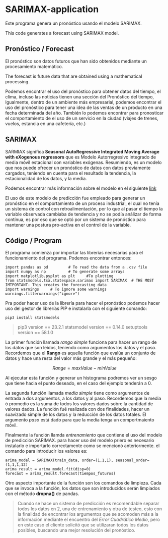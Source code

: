 # SARIMAX-application
Este programa genera un pronóstico usando el modelo SARIMAX.

This code generates a forecast using SARIMAX model.

## Pronóstico / Forecast

El pronóstico son datos futuros que han sido obtenidos mediante un procesamiento matemático.  

The forecast is future data that are obtained using a mathematical processing. 


Podemos encontrar el uso del pronóstico para obtener datos del tiempo, el clima, incluso las noticias tienen una sección del Pronóstico del tiempo, Igualmente, dentro de un ambiente más empresarial, podemos encontrar el uso del pronóstico para tener una idea de las ventas de un producto en una fecha determinada del año. También lo podemos encontrar para pronosticar el comportamiento de el uso de un servicio en la ciudad (viajes de trenes, vuelos, estancia en una cafetería, etc.)

## SARIMAX

SARMIAX significa **Seasonal AutoRegressive Integrated Moving Average with eXogenous regressors** que es Modelo Autorregresivo integrado de media móvil estacional con variables exógenas. Resumiendo, es un modelo que nos puede ofrecer un pronóstico de datos con datos previamente cargados, teniendo en cuenta para el resultado la tendencia, la estacionalidad de los datos, y la media. 

Podemos encontrar más información sobre el modelo en el siguiente [link](https://www.statsmodels.org/devel/generated/statsmodels.tsa.statespace.sarimax.SARIMAX.html)

El uso de este modelo de predicción fue empleado para generar un pronóstico en el comportamiento de un proceso industrial, el cual no tenía un sistema de control con retroalimentación, por lo que al pasar el tiempo la variable observada cambiaba de tendencia y no se podía análizar de forma contínua, es por eso que se optó por un sistema de pronóstico para mantener una postura pro-activa en el control de la variable. 


## Código / Program

El programa comienza por importar las librerías necesarias para el funcionamiento del programa. Podemos encontrar entonces: 

```
import pandas as pd 		# To read the data from a .csv file
import numpy as np			# To generate some arrays
import matplotlib.pyplot as plt 	#To plotting
from statsmodels.tsa.statespace.sarimax import SARIMAX 	# THE MOST IMTPORTANT- This creates the forecasting data
import warnings 	# To ignore some warnings
warnings.filterwarnings("ignore")
```

Pra poder hacer uso de la librería para hacer el pronóstico podemos hacer uso del gestor de librerías PIP e instalarla con el siguiente comando: 

```
pip3 install statsmodels
```

> pip3 version == 23.2.1
> statsmodel version == 0.14.0
> setuptools version == 58.1.0

La primer función llamada _rango simple_ funciona para hacer un rango de los datos que son leídos, teniendo como argumentos los datos y el paso. Recordemos que el **Rango** es aquella función que evalúa un conjunto de datos y hace una resta del valor más grande y el más pequeño: 

$$
Range = maxValue - minValue
$$

Al ejecutar esta función y generar un histograma podremos ver un sesgo que tiene hacia el punto deseado, en el caso del ejemplo tenderán a 0. 

La segunda función llamada _media simple_ tiene como argumentos de entrada a dos argumentos, a los datos y al paso. Recordemos que la media ó promedio es la suma de todos los valores dados sobre la cantidad de valores dados. La función fué realizada con dos finalidades, hacer un suavizado simple de los datos y la reducción de los datos totales. El argumento _paso_ está dado para que la media tenga un comportmaiento móvil. 

Finalmente la función llamda _entrenamiento_ que contiene el uso del modelo de predicción SARIMAX. para hacer uso del modelo priero es necesario instalarlo e importarlo correctamente como se mencionó anteriormente. el comando para introducir los valores es: 

```
arima_model = SARIMAX(train_data, order=(1,1,1), seasonal_order=(1,1,1,12)
arima_result = arima_model.fit(disp=0)
forecast = arima_result.forecast(tiempos_futuros)
```

Otro aspecto importante de la función son los comandos de limpieza. Cada que se invoca a la función, los datos que son introducidos serán limpiados con el método **dropna()** de pandas. 

> Cuando se hace un sistema de predicción es recomendable separar todos los datos en 2, una de entrenamiento y otra de testeo, esto con la finalidad de encontrar los argumentos que se acomoden más a la información mediante el encuentro del _Error Cuadrático Medio_, pero en este caso el cliente solicitó que se utilizaran todos los datos posibles, buscando una mejor resolución del pronóstico. 









